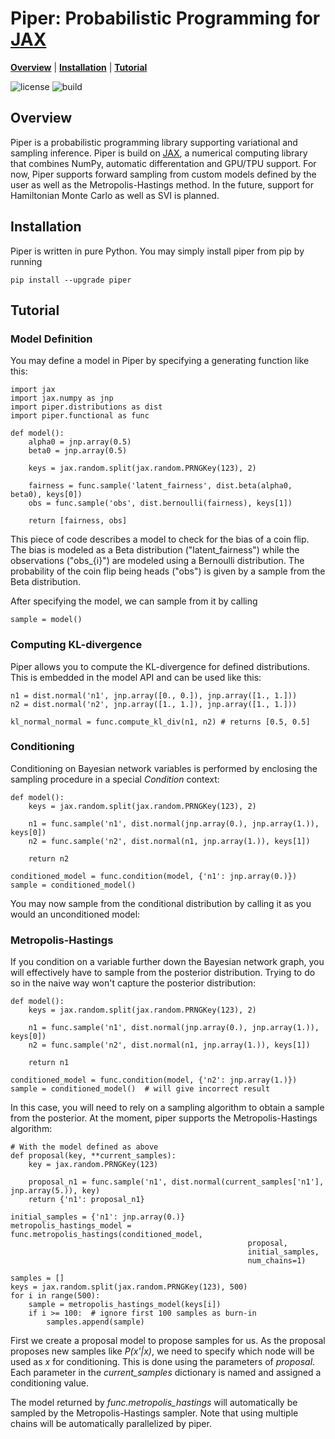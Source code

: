 # Piper: Probabilistic Programming for [JAX]

[**Overview**](#overview)
| [**Installation**](#installation)
| [**Tutorial**](#tutorial)

![license](https://img.shields.io/github/license/branislav1991/piper)
![build](https://img.shields.io/github/workflow/status/branislav1991/piper/Python%20package)

## Overview

Piper is a probabilistic programming library supporting variational and sampling inference. Piper is build on [JAX], a numerical computing library that combines NumPy, automatic differentation and GPU/TPU support. For now, Piper supports forward sampling from custom models defined by the user as well as the Metropolis-Hastings method. In the future, support for Hamiltonian Monte Carlo as well as SVI is planned.

## Installation

Piper is written in pure Python. You may simply install piper from pip by running

    pip install --upgrade piper

## Tutorial

### Model Definition

You may define a model in Piper by specifying a generating function like this:

    import jax
    import jax.numpy as jnp
    import piper.distributions as dist
    import piper.functional as func

    def model():
        alpha0 = jnp.array(0.5)
        beta0 = jnp.array(0.5)
        
        keys = jax.random.split(jax.random.PRNGKey(123), 2)
        
        fairness = func.sample('latent_fairness', dist.beta(alpha0, beta0), keys[0])
        obs = func.sample('obs', dist.bernoulli(fairness), keys[1])

        return [fairness, obs]
            
This piece of code describes a model to check for the bias of a coin flip. The bias
is modeled as a Beta distribution ("latent_fairness") while the observations
("obs_{i}") are modeled using a Bernoulli distribution. The probability of the 
coin flip being heads ("obs") is given by a sample from the Beta distribution.

After specifying the model, we can sample from it by calling

    sample = model()

### Computing KL-divergence

Piper allows you to compute the KL-divergence for defined distributions. This is
embedded in the model API and can be used like this:

    n1 = dist.normal('n1', jnp.array([0., 0.]), jnp.array([1., 1.]))
    n2 = dist.normal('n2', jnp.array([1., 1.]), jnp.array([1., 1.]))
        
    kl_normal_normal = func.compute_kl_div(n1, n2) # returns [0.5, 0.5]
    
### Conditioning
    
Conditioning on Bayesian network variables is performed by enclosing the sampling
procedure in a special *Condition* context:

    def model():
        keys = jax.random.split(jax.random.PRNGKey(123), 2)

        n1 = func.sample('n1', dist.normal(jnp.array(0.), jnp.array(1.)), keys[0])
        n2 = func.sample('n2', dist.normal(n1, jnp.array(1.)), keys[1])

        return n2
        
    conditioned_model = func.condition(model, {'n1': jnp.array(0.)})
    sample = conditioned_model()
        
You may now sample from the conditional distribution by calling it as you would an unconditioned model:

### Metropolis-Hastings

If you condition on a variable further down the Bayesian network graph, you will
effectively have to sample from the posterior distribution. Trying to do so in the
naive way won't capture the posterior distribution:

    def model():
        keys = jax.random.split(jax.random.PRNGKey(123), 2)

        n1 = func.sample('n1', dist.normal(jnp.array(0.), jnp.array(1.)), keys[0])
        n2 = func.sample('n2', dist.normal(n1, jnp.array(1.)), keys[1])
        
        return n1
        
    conditioned_model = func.condition(model, {'n2': jnp.array(1.)})
    sample = conditioned_model()  # will give incorrect result
 

In this case, you will need to rely on a sampling algorithm to obtain a sample from the
posterior. At the moment, piper supports the Metropolis-Hastings algorithm:

    # With the model defined as above
    def proposal(key, **current_samples):
        key = jax.random.PRNGKey(123)

        proposal_n1 = func.sample('n1', dist.normal(current_samples['n1'], jnp.array(5.)), key)
        return {'n1': proposal_n1}
    
    initial_samples = {'n1': jnp.array(0.)}
    metropolis_hastings_model = func.metropolis_hastings(conditioned_model, 
                                                         proposal, 
                                                         initial_samples, 
                                                         num_chains=1)

    samples = []
    keys = jax.random.split(jax.random.PRNGKey(123), 500)
    for i in range(500):
        sample = metropolis_hastings_model(keys[i])
        if i >= 100:  # ignore first 100 samples as burn-in
            samples.append(sample)
        
First we create a proposal model to propose samples for us. As the proposal proposes
new samples like *P(x'|x)*, we need to specify which node will be used as *x* for conditioning.
This is done using the parameters of *proposal*. Each parameter in the *current_samples* dictionary
is named and assigned a conditioning value.

The model returned by *func.metropolis_hastings* will automatically be sampled by the
Metropolis-Hastings sampler. Note that using multiple chains will be
automatically parallelized by piper.

[JAX]: https://github.com/google/jax